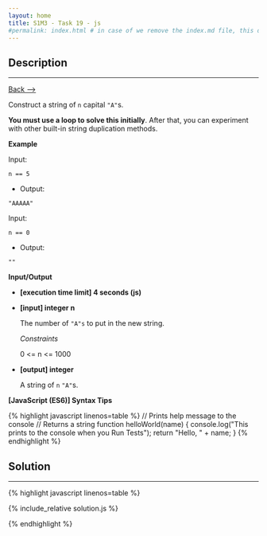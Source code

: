 ```yaml
---
layout: home
title: S1M3 - Task 19 - js
#permalink: index.html # in case of we remove the index.md file, this doc will be the index page
---
```


<div class="row">
<div class="columnStmt" markdown="1">

##  Description
------

[Back --> ](../README.md)

Construct a string of `n` capital `"A"`s.

**You must use a loop to solve this initially**. After that, you can experiment with other built-in string duplication methods.

**Example**

Input:
```
n == 5
```
-   Output:
```
"AAAAA"
```
Input:
```
n == 0
```
-   Output:
```
""
```

**Input/Output**

* **[execution time limit] 4 seconds (js)**

* **[input] integer n**

    The number of `"A"s` to put in the new string.

    *Constraints*

    0 <= n <= 1000

* **[output] integer**

    A string of `n` `"A"`s.

**[JavaScript (ES6)] Syntax Tips**

{% highlight javascript linenos=table %}
// Prints help message to the console
// Returns a string
function helloWorld(name) {
    console.log("This prints to the console when you Run Tests");
    return "Hello, " + name;
}
{% endhighlight %}

</div>
<div class="columnSol" markdown="1">

## Solution
------

{% highlight javascript linenos=table %}

{% include_relative solution.js %}

{% endhighlight %}

</div>
</div>